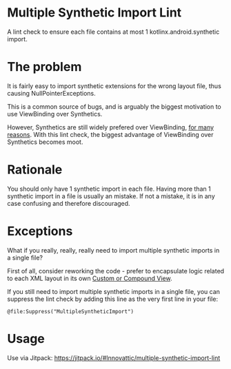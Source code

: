 # Multiple Synthetic Import Lint

A lint check to ensure each file contains at most 1 kotlinx.android.synthetic import.

# The problem
It is fairly easy to import synthetic extensions for the wrong layout file,
thus causing NullPointerExceptions.

This is a common source of bugs, and is arguably the biggest motivation to use ViewBinding over Synthetics.

However, Synthetics are still widely prefered over ViewBinding, [for many reasons](https://stackoverflow.com/a/58465306/6007104).
With this lint check, the biggest advantage of ViewBinding over Synthetics becomes moot.

# Rationale
You should only have 1 synthetic import in each file.
Having more than 1 synthetic import in a file is usually an mistake.
If not a mistake, it is in any case confusing and therefore discouraged.

# Exceptions
What if you really, really, really need to import multiple synthetic imports in a single file?

First of all, consider reworking the code - prefer to encapsulate logic related to each XML layout in its own [Custom or Compound View](https://developer.android.com/guide/topics/ui/custom-components).

If you still need to import multiple synthetic imports in a single file, you can suppress the lint check by adding this line as the very first line in your file:

`@file:Suppress("MultipleSyntheticImport")`

# Usage
Use via Jitpack:
https://jitpack.io/#Innovattic/multiple-synthetic-import-lint
